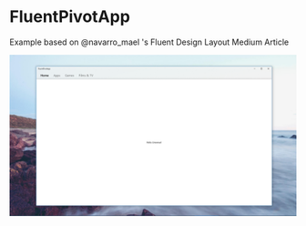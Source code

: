 # FluentPivotApp
Example based on @navarro_mael 's Fluent Design Layout Medium Article

![alt-text](img/fluentPivotPic.png)
